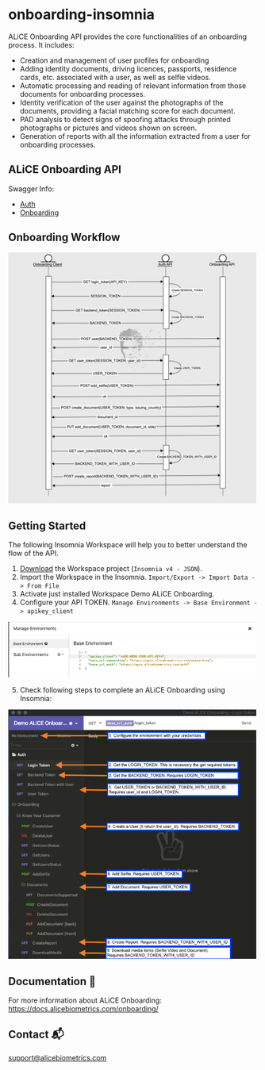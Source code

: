 # onboarding-insomnia

ALiCE Onboarding API provides the core functionalities of an onboarding process. It includes:

* Creation and management of user profiles for onboarding
* Adding identity documents, driving licences, passports, residence cards, etc. associated with a user, as well as selfie videos.
* Automatic processing and reading of relevant information from those documents for onboarding processes.
* Identity verification of the user against the photographs of the documents, providing a facial matching score for each document.
* PAD analysis to detect signs of spoofing attacks through printed photographs or pictures and videos shown on screen.
* Generation of reports with all the information extracted from a user for onboarding processes.

## ALiCE Onboarding API

Swagger Info: 

* [Auth](https://apis.alicebiometrics.com/auth/ui/#/)
* [Onboarding](https://apis.alicebiometrics.com/onboarding/ui/#/)


## Onboarding Workflow

<img src="images/onboarding_api_workflow.png" width="500">


## Getting Started

The following Insomnia Workspace will help you to better understand the flow of the API.

1. [Download](demo-alice-onboarding-insomnia.zip) the Workspace project (`Insomnia v4 - JSON`).
2. Import the Workspace in the Insomnia. `Import/Export -> Import Data -> From File`
3. Activate just installed Workspace Demo ALiCE Onboarding.
4. Configure your API TOKEN. `Manage Environments -> Base Environment -> apikey_client`

<img src="images/insomnia_example_configuration.png" width="500">

5. Check following steps to complete an ALiCE Onboarding using Insomnia:

<img src="images/insomnia_guide.png" width="500">


## Documentation :page_facing_up:

For more information about ALiCE Onboarding:  https://docs.alicebiometrics.com/onboarding/

## Contact :mailbox_with_mail:

support@alicebiometrics.com
